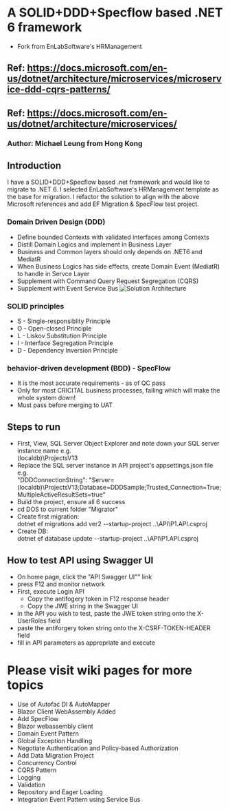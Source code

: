 # A SOLID+DDD+Specflow based .NET 6 framework
* Fork from EnLabSoftware's HRManagement
## Ref: https://docs.microsoft.com/en-us/dotnet/architecture/microservices/microservice-ddd-cqrs-patterns/
## Ref: https://docs.microsoft.com/en-us/dotnet/architecture/microservices/
### Author: Michael Leung from Hong Kong
## Introduction
I have a SOLID+DDD+Specflow based .net framework and would like to migrate to .NET 6. I selected EnLabSoftware's HRManagement template as the base for migration. I refactor the solution to align with the above Microsoft references and add EF Migration & SpecFlow test project.
### Domain Driven Design (DDD)
* Define bounded Contexts with validated interfaces among Contexts
* Distill Domain Logics and implement in Business Layer
* Business and Common layers should only depends on .NET6 and MediatR
* When Business Logics has side effects, create Domain Event (MediatR) to handle in Servce Layer
* Supplement with Command Query Request Segregation (CQRS)
* Supplement with Event Service Bus
![Solution Architecture](https://github.com/leungkimming/DotNet6EAA/wiki/images/EAA.PNG)
### SOLID principles
* S - Single-responsiblity Principle
* O - Open-closed Principle
* L - Liskov Substitution Principle
* I - Interface Segregation Principle
* D - Dependency Inversion Principle
### behavior-driven development (BDD) - SpecFlow
* It is the most accurate requirements - as of QC pass
* Only for most CRICITAL business processes, failing which will make the whole system down!
* Must pass before merging to UAT
## Steps to run
* First, View, SQL Server Object Explorer and note down your SQL server instance name e.g. <br>(localdb)\\ProjectsV13
* Replace the SQL server instance in API project's appsettings.json file e.g. <br> "DDDConnectionString": "Server=(localdb)\\ProjectsV13;Database=DDDSample;Trusted_Connection=True;MultipleActiveResultSets=true"
* Build the project, ensure all 6 success
* cd DOS to current folder "Migrator"
* Create first migration:<br>dotnet ef migrations add ver2 --startup-project ..\API\P1.API.csproj
* Create DB: <br>dotnet ef database update  --startup-project ..\API\P1.API.csproj
## How to test API using Swagger UI
* On home page, click the "API Swagger UI"" link
* press F12 and monitor network
* First, execute Login API
    * Copy the antifogery token in F12 response header
    * Copy the JWE string in the Swagger UI
* in the API you wish to test, paste the JWE token string onto the X-UserRoles field
* paste the antiforgery token string onto the X-CSRF-TOKEN-HEADER field
* fill in API parameters as appropriate and execute

# Please visit wiki pages for more topics
*  Use of Autofac DI & AutoMapper
*  Blazor Client WebAssembly Added
*  Add SpecFlow
*  Blazor webassembly client
*  Domain Event Pattern
*  Global Exception Handling
*  Negotiate Authentication and Policy-based Authorization
*  Add Data Migration Project
*  Concurrency Control
*  CQRS Pattern
*  Logging
*  Validation
*  Repository and Eager Loading
*  Integration Event Pattern using Service Bus
